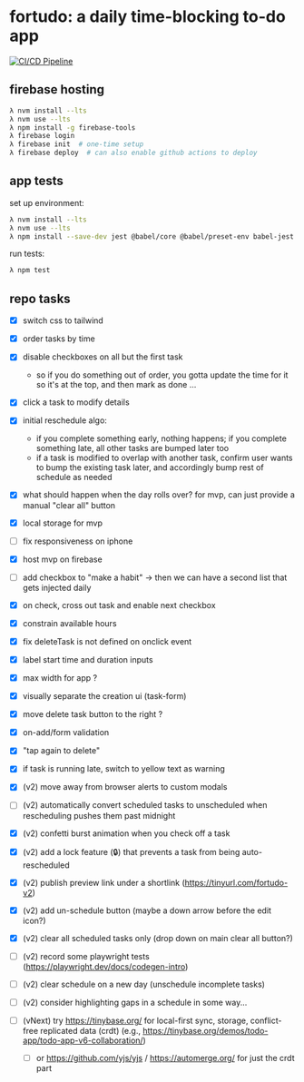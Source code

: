# fortudo: a daily time-blocking to-do app

[![CI/CD Pipeline](https://github.com/iconix/fortudo/actions/workflows/ci-cd.yml/badge.svg)](https://github.com/iconix/fortudo/actions/workflows/ci-cd.yml)

## firebase hosting

```bash
λ nvm install --lts
λ nvm use --lts
λ npm install -g firebase-tools
λ firebase login
λ firebase init  # one-time setup
λ firebase deploy  # can also enable github actions to deploy
```

## app tests

set up environment:

```bash
λ nvm install --lts
λ nvm use --lts
λ npm install --save-dev jest @babel/core @babel/preset-env babel-jest @testing-library/dom jest-environment-jsdom
```

run tests:

```bash
λ npm test
```

## repo tasks

- [x] switch css to tailwind
- [x] order tasks by time
- [x] disable checkboxes on all but the first task
  - so if you do something out of order, you gotta update the time for it so it's at the top, and then mark as done ...
- [x] click a task to modify details
- [x] initial reschedule algo:
  - if you complete something early, nothing happens; if you complete something late, all other tasks are bumped later too
  - if a task is modified to overlap with another task, confirm user wants to bump the existing task later, and accordingly bump rest of schedule as needed
- [x] what should happen when the day rolls over? for mvp, can just provide a manual "clear all" button
- [x] local storage for mvp
- [ ] fix responsiveness on iphone
- [x] host mvp on firebase
- [ ] add checkbox to "make a habit" → then we can have a second list that gets injected daily
- [x] on check, cross out task and enable next checkbox
- [x] constrain available hours
- [x] fix deleteTask is not defined on onclick event
- [x] label start time and duration inputs
- [x] max width for app ?
- [x] visually separate the creation ui (task-form)
- [x] move delete task button to the right ?
- [x] on-add/form validation
- [x] "tap again to delete"
- [x] if task is running late, switch to yellow text as warning

- [x] (v2) move away from browser alerts to custom modals
- [ ] (v2) automatically convert scheduled tasks to unscheduled when rescheduling pushes them past midnight
- [x] (v2) confetti burst animation when you check off a task
- [x] (v2) add a lock feature (🔒) that prevents a task from being auto-rescheduled
- [x] (v2) publish preview link under a shortlink (https://tinyurl.com/fortudo-v2)
- [x] (v2) add un-schedule button (maybe a down arrow before the edit icon?)
- [x] (v2) clear all scheduled tasks only (drop down on main clear all button?)
- [ ] (v2) record some playwright tests (https://playwright.dev/docs/codegen-intro)
- [ ] (v2) clear schedule on a new day (unschedule incomplete tasks)
- [ ] (v2) consider highlighting gaps in a schedule in some way...

- [ ] (vNext) try https://tinybase.org/ for local-first sync, storage, conflict-free replicated data (crdt) (e.g., https://tinybase.org/demos/todo-app/todo-app-v6-collaboration/)
  - [ ] or https://github.com/yjs/yjs / https://automerge.org/ for just the crdt part

